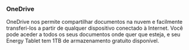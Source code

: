 ﻿### OneDrive 

OneDrive nos permite compartilhar documentos na nuvem e facilmente transferi-los a partir de qualquer dispositivo conectado à Internet. Você pode aceder a todos os seus documentos onde quer que esteja, e seu Energy Tablet tem 1TB de armazenamento gratuito disponível. 
